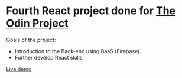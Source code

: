 # Fourth React project done for [The Odin Project](https://www.theodinproject.com/lessons/node-path-javascript-where-s-waldo-a-photo-tagging-app)

Goals of the project:

- Introduction to the Back-end using BaaS (Firebase).
- Further develop React skills.

[Live demo](https://wheres-waldo-e3fac.web.app/)
